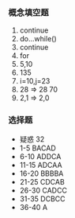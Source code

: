 ### 概念填空题

1. continue
2. do...while()
3. continue
4. for
5. 5,10
6. 135
7. i=10,j=23
8. 28 => 28 70
9. 2,1 => 2,0

### 选择题

- 疑惑 32
- 1-5 BACAD
- 6-10 ADDCA
- 11-15 ADCAA
- 16-20 BBBBA
- 21-25 CDCAB
- 26-30 CADCC
- 31-35 DCBCC
- 36-40 A

